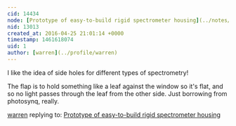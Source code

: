 ```yaml
---
cid: 14434
node: [Prototype of easy-to-build rigid spectrometer housing](../notes/warren/04-21-2016/prototype-of-easy-to-build-rigid-spectrometer-housing)
nid: 13013
created_at: 2016-04-25 21:01:14 +0000
timestamp: 1461618074
uid: 1
author: [warren](../profile/warren)
---
```


I like the idea of side holes for different types of spectrometry!

The flap is to hold something like a leaf against the window so it's flat, and so no  light passes through the leaf from the other side. Just borrowing from photosynq, really.

[warren](../profile/warren) replying to: [Prototype of easy-to-build rigid spectrometer housing](../notes/warren/04-21-2016/prototype-of-easy-to-build-rigid-spectrometer-housing)

